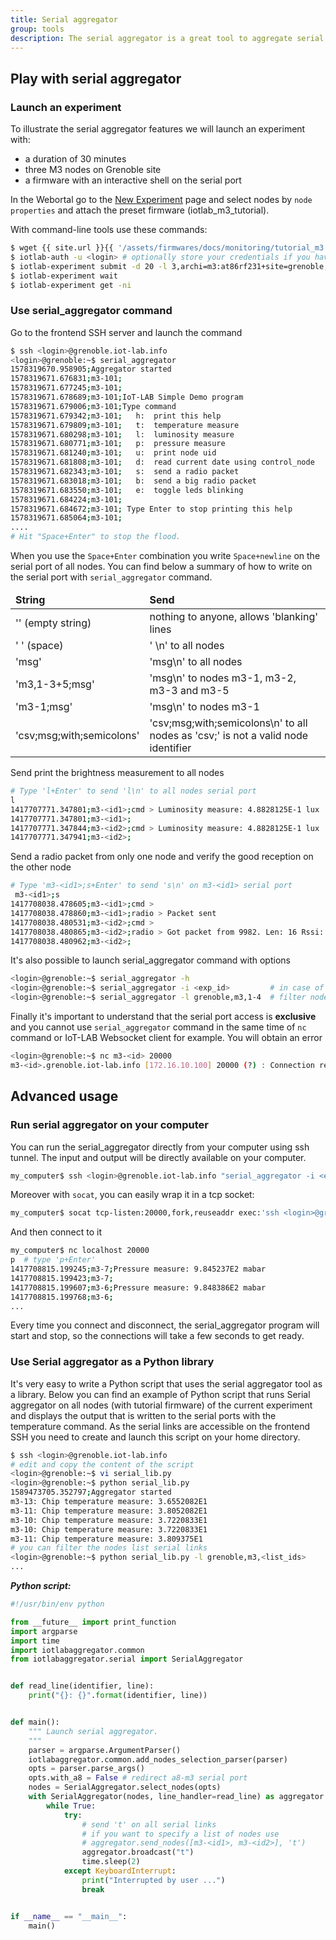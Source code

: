 ```yaml
---
title: Serial aggregator
group: tools
description: The serial aggregator is a great tool to aggregate serial port (UART) of your experiment nodes. Indeed during an experiment with embedded nodes like M3 nodes you have a direct access to the serial port communication (Read/Write).It's forward by the IoT-LAB node on the SSH frontend server with a TCP socket on port 20000. When you launch a large-scale experiment it would be boring to open a terminal for each node and read the serial port. We provide you a tool which allow to aggregate multiple serial communication channels at once. Thanks to the asynchore python library which provide an asynchronous socket handler.
---
```


## Play with serial aggregator

### Launch an experiment

To illustrate the serial aggregator features we will launch an experiment with:

* a duration of 30 minutes
* three M3 nodes on Grenoble site
* a firmware with an interactive shell on the serial port

In the Webortal go to the [New Experiment](https://www.iot-lab.info/testbed/experiment) page and select nodes by `node properties` and attach the preset firmware (iotlab_m3_tutorial).

With command-line tools use these commands:

``` bash
$ wget {{ site.url }}{{ '/assets/firmwares/docs/monitoring/tutorial_m3.elf' | relative_url}} .
$ iotlab-auth -u <login> # optionally store your credentials if you haven't done it before.
$ iotlab-experiment submit -d 20 -l 3,archi=m3:at86rf231+site=grenoble,tutorial_m3.elf
$ iotlab-experiment wait
$ iotlab-experiment get -ni
```
### Use serial_aggregator command

Go to the frontend SSH server and launch the command

``` bash
$ ssh <login>@grenoble.iot-lab.info
<login>@grenoble:~$ serial_aggregator
1578319670.958905;Aggregator started
1578319671.676831;m3-101;
1578319671.677245;m3-101;
1578319671.678689;m3-101;IoT-LAB Simple Demo program
1578319671.679006;m3-101;Type command
1578319671.679342;m3-101;	h:	print this help
1578319671.679809;m3-101;	t:	temperature measure
1578319671.680298;m3-101;	l:	luminosity measure
1578319671.680771;m3-101;	p:	pressure measure
1578319671.681240;m3-101;	u:	print node uid
1578319671.681808;m3-101;	d:	read current date using control_node
1578319671.682343;m3-101;	s:	send a radio packet
1578319671.683018;m3-101;	b:	send a big radio packet
1578319671.683550;m3-101;	e:	toggle leds blinking
1578319671.684224;m3-101;
1578319671.684672;m3-101; Type Enter to stop printing this help
1578319671.685064;m3-101;
....
# Hit "Space+Enter" to stop the flood.
```

When you use the `Space+Enter` combination you write `Space+newline` on the serial port of all nodes. You can find below a summary of how to write on the serial port with `serial_aggregator` command.

<table class="table table-striped">
    <thead>
        <tr>
            <td><b>String</b></td>
            <td><b>Send</b></td>
        </tr>
    </thead>
    <tbody>
    <tr>
        <td>'' (empty string)</td>
        <td>nothing to anyone, allows 'blanking' lines</td>
    </tr>
    <tr>
        <td>' ' (space)</td>
        <td>' \n'  to all nodes</td>
    </tr>
    <tr>
        <td>'msg'</td>
        <td>'msg\n'  to all nodes</td>
    </tr>
    <tr>
        <td>'m3,1-3+5;msg'</td>
        <td>'msg\n' to nodes m3-1, m3-2, m3-3 and m3-5</td>
    </tr>
    <tr>
        <td>'m3-1;msg'</td>
        <td>'msg\n' to nodes m3-1</td>
    </tr>
    <tr>
        <td>'csv;msg;with;semicolons'</td>
        <td>'csv;msg;with;semicolons\n'  to all nodes as 'csv;' is not a valid node identifier</td>
    </tr>
    </tbody>
</table>

Send print the brightness measurement to all nodes

``` bash
# Type 'l+Enter' to send 'l\n' to all nodes serial port
l
1417707771.347801;m3-<id1>;cmd > Luminosity measure: 4.8828125E-1 lux
1417707771.347801;m3-<id1>;
1417707771.347844;m3-<id2>;cmd > Luminosity measure: 4.8828125E-1 lux
1417707771.347941;m3-<id2>;
```

Send a radio packet from only one node and verify the good reception on the other node

``` bash
# Type 'm3-<id1>;s+Enter' to send 's\n' on m3-<id1> serial port
 m3-<id1>;s
1417708038.478605;m3-<id1>;cmd >
1417708038.478860;m3-<id1>;radio > Packet sent
1417708038.480531;m3-<id2>;cmd >
1417708038.480865;m3-<id2>;radio > Got packet from 9982. Len: 16 Rssi: -69: 'Hello World!: 1'
1417708038.480962;m3-<id2>;
```

It's also possible to launch serial_aggregator command with options

``` bash
<login>@grenoble:~$ serial_aggregator -h
<login>@grenoble:~$ serial_aggregator -i <exp_id>         # in case of several experiments running on the testbed
<login>@grenoble:~$ serial_aggregator -l grenoble,m3,1-4  # filter nodes with only m3-{1,2,3,4}
```

Finally it's important to understand that the serial port access is **exclusive** and you cannot use `serial_aggregator` command in the same time of `nc` command or IoT-LAB Websocket client for example. You will obtain an error

``` bash
<login>@grenoble:~$ nc m3-<id> 20000
m3-<id>.grenoble.iot-lab.info [172.16.10.100] 20000 (?) : Connection refused
```

## Advanced usage

### Run serial aggregator on your computer

You can run the serial_aggregator directly from your computer using ssh tunnel. The input and output will be directly available on your computer.

``` bash
my_computer$ ssh <login>@grenoble.iot-lab.info "serial_aggregator -i <exp_id>"
```

Moreover with `socat`, you can easily wrap it in a tcp socket:

``` bash
my_computer$ socat tcp-listen:20000,fork,reuseaddr exec:'ssh <login>@grenoble.iot-lab.info "serial_aggregator -i <exp_id>"'
```

And then connect to it

``` bash
my_computer$ nc localhost 20000
p  # type 'p+Enter'
1417708815.199245;m3-7;Pressure measure: 9.845237E2 mabar
1417708815.199423;m3-7;
1417708815.199607;m3-6;Pressure measure: 9.848386E2 mabar
1417708815.199768;m3-6;
...
```

Every time you connect and disconnect, the serial_aggregator program will start and stop, so the connections will take a few seconds to get ready.

### Use Serial aggregator as a Python library

It's very easy to write a Python script that uses the serial aggregator tool as a library. Below you can find an example of Python script that runs Serial aggregator on all nodes (with tutorial firmware) of the current experiment and displays the output that is written to the serial ports with the temperature command. As the serial links are accessible on the frontend SSH you need to create and launch this script on your home directory.

```bash
$ ssh <login>@grenoble.iot-lab.info
# edit and copy the content of the script
<login>@grenoble:~$ vi serial_lib.py
<login>@grenoble:~$ python serial_lib.py
1589473705.352797;Aggregator started
m3-13: Chip temperature measure: 3.6552082E1
m3-11: Chip temperature measure: 3.8052082E1
m3-10: Chip temperature measure: 3.7220833E1
m3-10: Chip temperature measure: 3.7220833E1
m3-11: Chip temperature measure: 3.809375E1
# you can filter the nodes list serial links
<login>@grenoble:~$ python serial_lib.py -l grenoble,m3,<list_ids>
...
```

***Python script:***


```python
#!/usr/bin/env python

from __future__ import print_function
import argparse
import time
import iotlabaggregator.common
from iotlabaggregator.serial import SerialAggregator


def read_line(identifier, line):
    print("{}: {}".format(identifier, line))


def main():
    """ Launch serial aggregator.
    """
    parser = argparse.ArgumentParser()
    iotlabaggregator.common.add_nodes_selection_parser(parser)
    opts = parser.parse_args()
    opts.with_a8 = False # redirect a8-m3 serial port
    nodes = SerialAggregator.select_nodes(opts)
    with SerialAggregator(nodes, line_handler=read_line) as aggregator:
        while True:
            try:
                # send 't' on all serial links
                # if you want to specify a list of nodes use
                # aggregator.send_nodes([m3-<id1>, m3-<id2>], 't')
                aggregator.broadcast("t")
                time.sleep(2)
            except KeyboardInterrupt:
                print("Interrupted by user ...")
                break


if __name__ == "__main__":
    main()
```

